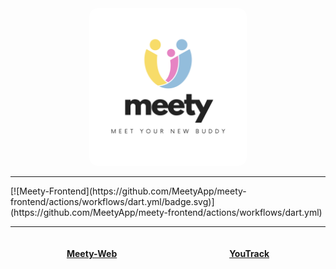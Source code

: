 <div align="center">
    <img src="https://github.com/MeetyApp/.github/raw/main/profile/LogoWhitemode.png" style="border-radius: 5%; width: 50%;"/>
</div>

<hr>
[![Meety-Frontend](https://github.com/MeetyApp/meety-frontend/actions/workflows/dart.yml/badge.svg)](https://github.com/MeetyApp/meety-frontend/actions/workflows/dart.yml)
<hr>

<div style="display: flex; justify-content: space-around">
<div>
<a href="https://meety-app.de/"><h4>Meety-Web</h4></a>
</div>
<div>
<a href="https://meet-up.youtrack.cloud"><h4>YouTrack</h4></a>
</div>
</div>
